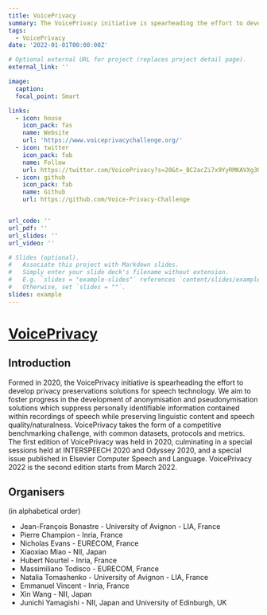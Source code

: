 ```yaml
---
title: VoicePrivacy
summary: The VoicePrivacy initiative is spearheading the effort to develop privacy preservations solutions for speech technology.
tags:
  - VoicePrivacy
date: '2022-01-01T00:00:00Z'

# Optional external URL for project (replaces project detail page).
external_link: ''

image:
  caption: 
  focal_point: Smart

links:
  - icon: house
    icon_pack: fas
    name: Website
    url: 'https://www.voiceprivacychallenge.org/'
  - icon: twitter
    icon_pack: fab
    name: Follow
    url: https://twitter.com/VoicePrivacy?s=20&t=_BC2acZi7x9YyRMKAVXg3Q
  - icon: github
    icon_pack: fab
    name: Github
    url: https://github.com/Voice-Privacy-Challenge


url_code: ''
url_pdf: ''
url_slides: ''
url_video: ''

# Slides (optional).
#   Associate this project with Markdown slides.
#   Simply enter your slide deck's filename without extension.
#   E.g. `slides = "example-slides"` references `content/slides/example-slides.md`.
#   Otherwise, set `slides = ""`.
slides: example
---
```


# [VoicePrivacy](https://www.voiceprivacychallenge.org/)

## Introduction
Formed in 2020, the VoicePrivacy initiative is spearheading the effort to develop privacy preservations solutions for speech technology. We aim to foster progress in the development of anonymisation and pseudonymisation solutions which suppress personally identifiable information contained within recordings of speech while preserving linguistic content and speech quality/naturalness. VoicePrivacy takes the form of a competitive benchmarking challenge, with common datasets, protocols and metrics. The first edition of VoicePrivacy was held in 2020, culminating in a special sessions held at INTERSPEECH 2020 and Odyssey 2020, and a special issue published in Elsevier Computer Speech and Language. VoicePrivacy 2022 is the second edition starts from March 2022.

## Organisers
(in alphabetical order)
* Jean-François Bonastre - University of Avignon - LIA, France
* Pierre Champion - Inria, France
* Nicholas Evans - EURECOM, France
* Xiaoxiao Miao - NII, Japan
* Hubert Nourtel - Inria, France
* Massimiliano Todisco - EURECOM, France
* Natalia Tomashenko - University of Avignon - LIA, France
* Emmanuel Vincent - Inria, France
* Xin Wang - NII, Japan
* Junichi Yamagishi - NII, Japan and University of Edinburgh, UK
